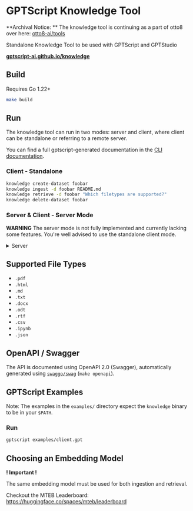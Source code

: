 # GPTScript Knowledge Tool

**Archival Notice: ** The knowledge tool is continuing as a part of otto8 over here: [otto8-ai/tools](https://github.com/otto8-ai/tools/tree/main/knowledge)

Standalone Knowledge Tool to be used with GPTScript and GPTStudio

**[gptscript-ai.github.io/knowledge](https://gptscript-ai.github.io/knowledge)**

## Build

Requires Go 1.22+

```bash
make build
```

## Run

The knowledge tool can run in two modes: server and client, where client can be standalone or referring to a remote server.

You can find a full gptscript-generated documentation in the [CLI documentation](./docs/cli.md).


### Client - Standalone

```bash
knowledge create-dataset foobar
knowledge ingest -d foobar README.md
knowledge retrieve -d foobar "Which filetypes are supported?"
knowledge delete-dataset foobar
```

### Server & Client - Server Mode

**WARNING** The server mode is not fully implemented and currently lacking some features. You're well advised to use the standalone client mode.

<details>

<summary>Server</summary>

```bash
knowledge server
```

```bash
export KNOW_SERVER_URL=http://localhost:8000/v1
knowledge create-dataset foobar
knowledge ingest -d foobar README.md
knowledge retrieve -d foobar "Which filetypes are supported?"
knowledge delete-dataset foobar
```

</details>


## Supported File Types

- `.pdf`
- `.html`
- `.md`
- `.txt`
- `.docx`
- `.odt`
- `.rtf`
- `.csv`
- `.ipynb`
- `.json`

## OpenAPI / Swagger

The API is documented using OpenAPI 2.0 (Swagger), automatically generated using [`swaggo/swag`](https://github.com/swaggo/swag) (`make openapi`).

## GPTScript Examples

Note: The examples in the `examples/` directory expect the `knowledge` binary to be in your `$PATH`.

### Run

```bash
gptscript examples/client.gpt
```

## Choosing an Embedding Model

**! Important !**

The same embedding model must be used for both ingestion and retrieval.

Checkout the MTEB Leaderboard: https://huggingface.co/spaces/mteb/leaderboard